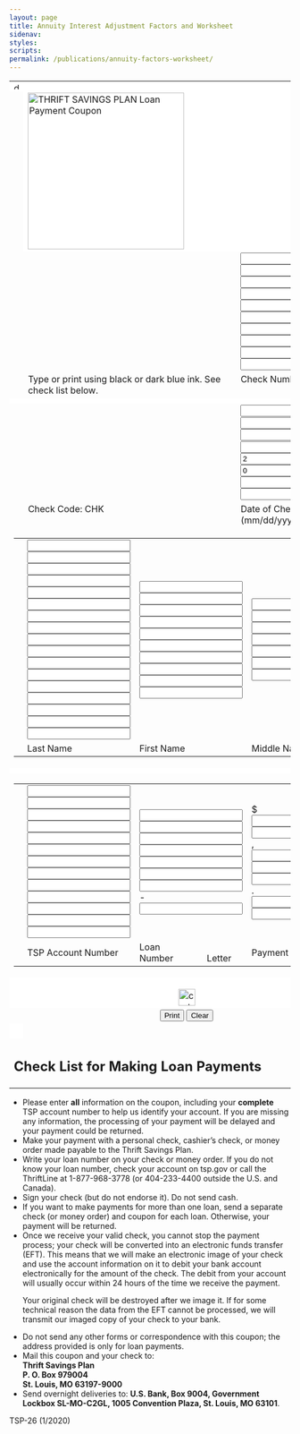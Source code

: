 ```yaml
---
layout: page
title: Annuity Interest Adjustment Factors and Worksheet
sidenav:
styles:
scripts:
permalink: /publications/annuity-factors-worksheet/
---
```

<section class="annuity-factors">
<form class="formborder">
  <div class="fmalignstd">
  <table cellpadding="0" cellspacing="0" class="tableborderzero" id="fmctlstd">
  <tbody><!-- BEGINNING OF FORM -->
  <tr>
  <td align="left" bgcolor="white" colspan="4"><img alt="dot" border="0" height="12" hspace="0" src="{{ site.baseurl }}/assets/img/tsp-26/vdot.gif" vspace="0px" width="12" /></td>
  </tr>
  <tr>
  <td width="4%"></td>
    <!-- TSP LOGO -->
  <td align="left" bgcolor="white" colspan="3"><img src="{{ site.baseurl }}/assets/img/tsp-26/header-tsp-26.svg" width="280" alt="THRIFT SAVINGS PLAN Loan Payment Coupon"/></td>
  </tr>
  <tr valign="top">
  <td class="txtlbfrm" width="4%"></td>
  <td class="txtlbfrm" width="60%"></td>
  <td class="txtlbfrm" width="36%"><input class="fmipfbig" maxlength="1" name="CH.1" tabindex="1" type="text" /> <input class="fmipfbig" maxlength="1" name="CH.2" tabindex="2" type="text" /> <input class="fmipfbig" maxlength="1" name="CH.3" tabindex="3" type="text" /> <input class="fmipfbig" maxlength="1" name="CH.4" tabindex="4" type="text" /> <input class="fmipfbig" maxlength="1" name="CH.5" tabindex="5" type="text" /> <input class="fmipfbig" maxlength="1" name="CH.6" tabindex="6" type="text" /> <input class="fmipfbig" maxlength="1" name="CH.7" tabindex="7" type="text" /> <input class="fmipfbig" maxlength="1" name="CH.8" tabindex="8" type="text" /> <input class="fmipfbig" maxlength="1" name="CH.9" tabindex="9" type="text" /> <input class="fmipfbig" maxlength="1" name="CH.10" tabindex="10" type="text" /></td>
  </tr>
  <tr valign="top">
  <td class="txtlbfrm" width="4%"></td>
  <td class="txtlbfrm" width="60%">Type or print using black or dark blue ink. See check list below.</td>
  <td class="txtlbfrm" width="36%">Check Number</td>
  </tr>
  <tr>
  <td bgcolor="white" colspan="4" height="10"></td>
  </tr>
  <tr valign="top">
  <td class="txtlbfrm" width="4%"></td>
  <td class="txtlbfrm" width="60%"></td>
  <td class="txtlbfrm" width="36%"><input class="fmipfstd" maxlength="1" name="DC.1" tabindex="21" type="text" /> <input class="fmipfstd" maxlength="1" name="DC.2" tabindex="22" type="text" /> <span class="txtlbh2">/</span> <input class="fmipfstd" maxlength="1" name="DC.3" tabindex="23" type="text" /> <input class="fmipfstd" maxlength="1" name="DC.4" tabindex="24" type="text" /> <span class="txtlbh2">/</span> <input class="fmipfbold" maxlength="1" name="DC.5" readonly="readonly" type="text" value="2" /> <input class="fmipfbold" maxlength="1" name="DC.6" readonly="readonly" type="text" value="0" /> <input class="fmipfstd" maxlength="1" name="DC.7" tabindex="27" type="text" /> <input class="fmipfstd" maxlength="1" name="DC.8" tabindex="28" type="text" /></td>
  </tr>
  <tr valign="top">
  <td class="txtlbfrm" width="4%"></td>
  <td class="txtlbh1" width="60%">Check Code: <span class="txtlbbold2">CHK</span></td>
  <td class="txtlbfrm" width="36%">Date of Check (mm/dd/yyyy)</td>
  </tr>
  <tr>
  <td colspan="4">
  <table cellpadding="0" cellspacing="0" class="tableborderzero" id="fmtems" style="width: 100%;">
  <tbody>
  <tr>
  <td colspan="3" width="4%"></td>
  <td width="47%"><input class="fmipfstd" maxlength="1" name="NL.1" tabindex="41" type="text" /> <input class="fmipfstd" maxlength="1" name="NL.2" tabindex="42" type="text" /> <input class="fmipfstd" maxlength="1" name="NL.3" tabindex="43" type="text" /> <input class="fmipfstd" maxlength="1" name="NL.4" tabindex="44" type="text" /> <input class="fmipfstd" maxlength="1" name="NL.5" tabindex="45" type="text" /> <input class="fmipfstd" maxlength="1" name="NL.6" tabindex="46" type="text" /> <input class="fmipfstd" maxlength="1" name="NL.7" tabindex="47" type="text" /> <input class="fmipfstd" maxlength="1" name="NL.8" tabindex="48" type="text" /> <input class="fmipfstd" maxlength="1" name="NL.9" tabindex="49" type="text" /> <input class="fmipfstd" maxlength="1" name="NL.10" tabindex="50" type="text" /> <input class="fmipfstd" maxlength="1" name="NL.11" tabindex="51" type="text" /> <input class="fmipfstd" maxlength="1" name="NL.12" tabindex="52" type="text" /> <input class="fmipfstd" maxlength="1" name="NL.13" tabindex="53" type="text" /> <input class="fmipfstd" maxlength="1" name="NL.14" tabindex="54" type="text" /> <input class="fmipfstd" maxlength="1" name="NL.15" tabindex="55" type="text" /> <input class="fmipfstd" maxlength="1" name="NL.16" tabindex="56" type="text" /> <input class="fmipfstd" maxlength="1" name="NL.17" tabindex="57" type="text" /></td>
  <td width="28%"><input class="fmipfstd" maxlength="1" name="NF.18" tabindex="61" type="text" /> <input class="fmipfstd" maxlength="1" name="NF.19" tabindex="62" type="text" /> <input class="fmipfstd" maxlength="1" name="NF.20" tabindex="63" type="text" /> <input class="fmipfstd" maxlength="1" name="NF.21" tabindex="64" type="text" /> <input class="fmipfstd" maxlength="1" name="NF.22" tabindex="65" type="text" /> <input class="fmipfstd" maxlength="1" name="NF.23" tabindex="66" type="text" /> <input class="fmipfstd" maxlength="1" name="NF.24" tabindex="67" type="text" /> <input class="fmipfstd" maxlength="1" name="NF.25" tabindex="68" type="text" /> <input class="fmipfstd" maxlength="1" name="NF.26" tabindex="69" type="text" /> <input class="fmipfstd" maxlength="1" name="NF.27" tabindex="70" type="text" /></td>
  <td><input class="fmipfstd" maxlength="1" name="NM.28" tabindex="81" type="text" /> <input class="fmipfstd" maxlength="1" name="NM.29" tabindex="82" type="text" /> <input class="fmipfstd" maxlength="1" name="NM.30" tabindex="83" type="text" /> <input class="fmipfstd" maxlength="1" name="NM.31" tabindex="84" type="text" /> <input class="fmipfstd" maxlength="1" name="NM.32" tabindex="85" type="text" /> <input class="fmipfstd" maxlength="1" name="NM.33" tabindex="86" type="text" /> <input class="fmipfstd" maxlength="1" name="NM.34" tabindex="87" type="text" /></td>
  </tr>
  <tr>
  <td colspan="3" width="4%"></td>
  <td class="txtlbfrm" width="47%">Last Name</td>
  <td class="txtlbfrm" width="28%">First Name</td>
  <td class="txtlbfrm" width="21%">Middle Name</td>
  </tr>
  </tbody>
  </table>
  </td>
  </tr>
  <tr>
  <td bgcolor="white" colspan="4" height="10"></td>
  </tr>
  <tr>
  <td colspan="4">
  <table cellpadding="0" cellspacing="0" class="tableborderzero" id="Table1" style="width: 100%;">
  <tbody>
  <tr>
  <td colspan="3" width="4%"></td>
  <td width="40%"><input class="fmipfbig" maxlength="1" name="SS.1" tabindex="101" type="text" /> <input class="fmipfbig" maxlength="1" name="SS.2" tabindex="102" type="text" /> <input class="fmipfbig" maxlength="1" name="SS.3" tabindex="103" type="text" /> <input class="fmipfbig" maxlength="1" name="SS.4" tabindex="104" type="text" /> <input class="fmipfbig" maxlength="1" name="SS.5" tabindex="105" type="text" /> <input class="fmipfbig" maxlength="1" name="SS.6" tabindex="106" type="text" /> <input class="fmipfbig" maxlength="1" name="SS.7" tabindex="107" type="text" /> <input class="fmipfbig" maxlength="1" name="SS.8" tabindex="108" type="text" /> <input class="fmipfbig" maxlength="1" name="SS.9" tabindex="109" type="text" /> <input class="fmipfbig" maxlength="1" name="SS.10" tabindex="110" type="text" /> <input class="fmipfbig" maxlength="1" name="SS.11" tabindex="111" type="text" /> <input class="fmipfbig" maxlength="1" name="SS.12" tabindex="112" type="text" /> <input class="fmipfbig" maxlength="1" name="SS.13" tabindex="113" type="text" /></td>
  <td width="32%"><input class="fmipfbig" maxlength="1" name="LN.1" tabindex="121" type="text" /> <input class="fmipfbig" maxlength="1" name="LN.2" tabindex="122" type="text" /> <input class="fmipfbig" maxlength="1" name="LN.3" tabindex="123" type="text" /> <input class="fmipfbig" maxlength="1" name="LN.4" tabindex="124" type="text" /> <input class="fmipfbig" maxlength="1" name="LN.5" tabindex="125" type="text" /> <input class="fmipfbig" maxlength="1" name="LN.6" tabindex="126" type="text" /> <input class="fmipfbig" maxlength="1" name="LN.7" tabindex="127" type="text" /> - <input class="fmipfbig" maxlength="1" name="LN.8" tabindex="128" type="text" /></td>
  <td width="24%"><span class="txtlbbold">$</span> <input class="fmipfbig" maxlength="1" name="PA.1" tabindex="141" type="text" /> <input class="fmipfbig" maxlength="1" name="PA.2" tabindex="142" type="text" />, <input class="fmipfbig" maxlength="1" name="PA.3" tabindex="143" type="text" /> <input class="fmipfbig" maxlength="1" name="PA.4" tabindex="144" type="text" /> <input class="fmipfbig" maxlength="1" name="PA.5" tabindex="145" type="text" />. <input class="fmipfbig" maxlength="1" name="PA.6" tabindex="146" type="text" /> <input class="fmipfbig" maxlength="1" name="PA.7" tabindex="147" type="text" /></td>
  </tr>
  <tr>
  <td colspan="3" width="4%"></td>
  <td class="txtlbfrm" width="40%">TSP Account Number</td>
  <td class="txtlbfrm" width="32%">Loan Number&#160;&#160;&#160;&#160;&#160;&#160;&#160;&#160;&#160;&#160;&#160;&#160;&#160;&#160;Letter</td>
  <td class="txtlbint" width="24%">Payment Amount</td>
  </tr>
  </tbody>
  </table>
  </td>
  </tr>
  <!-- END OF FORM --><!-- DOT -->
  <tr>
  <td align="right" bgcolor="white" colspan="4"><img height="12" src="{{ site.baseurl }}/assets/img/tsp-26/vdot.gif" width="12" /></td>
  </tr>
  <tr>
  <td align="center" bgcolor="white" colspan="4"><img alt="cut here" height="30" src="{{ site.baseurl }}/assets/img/tsp-26/vcut.gif" /></td>
  </tr>
  <tr>
  <td class="txtlbstd" colspan="4">
  <div class="buttons" align="center">
  <input name="Print" onclick="printpage(event)" tabindex="998" type="button" value="Print" />
  <input name="Clear" onclick="clearpage(event)" tabindex="999" type="reset" value="Clear" />
  </div>
  </td>
  </tr>
  <tr>
  <td bgcolor="white">&#160;</td>
  </tr>
  <tr>
  <td class="txtlbh2" colspan="4">
  <h2>Check List for Making Loan Payments</h2>
  </td>
  </tr>
  </tbody>
  </table>
    <ul class="checklist">
      <li>Please enter <strong>all</strong> information on the coupon, including your <strong>complete</strong> TSP account number to help us identify your account. If you are missing any information, the processing of your payment will be delayed and your payment could be returned.</li>
      <li>Make your payment with a personal check, cashier&#8217;s check, or money order made payable to the Thrift Savings Plan.</li>
      <li>Write your loan number on your check or money order. If you do not know your loan number, check your account on tsp.gov or call the ThriftLine at 1-877-968-3778 (or 404-233-4400 outside the U.S. and Canada).</li>
      <li>Sign your check (but do not endorse it). Do not send cash.</li>
      <li>If you want to make payments for more than one loan, send a separate check (or money order) and coupon for each loan. Otherwise, your payment will be returned.</li>
      <li>Once we receive your valid check, you cannot stop the payment process; your check will be converted into an
  electronic funds transfer (EFT). This means that we will make an electronic image of your check and use the
  account information on it to debit your bank account electronically for the amount of the check. The debit from
  your account will usually occur within 24 hours of the time we receive the payment.
  <p>Your original check will be destroyed after we image it. If for some technical reason the data from the EFT
    cannot be processed, we will transmit our imaged copy of your check to your bank.</p></li>
      <li>Do not send any other forms or correspondence with this coupon; the address provided is only for loan payments.</li>
      <li>Mail this coupon and your check to:<div class="mailing-address"><strong>Thrift Savings Plan<br /> P. O. Box 979004<br /> St. Louis, MO 63197-9000</strong></div></li>
      <li>Send overnight deliveries to: <strong>U.S. Bank, Box 9004, Government Lockbox SL-MO-C2GL, 1005 Convention Plaza, St. Louis, MO 63101</strong>.</li>
    </ul>

  </div>
</form>
  <div class="form-tag">TSP-26 (1/2020)</div>
</section>
